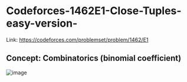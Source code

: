# Codeforces-1462E1-Close-Tuples-easy-version-
Link: https://codeforces.com/problemset/problem/1462/E1
## Concept: Combinatorics (binomial coefficient)
![image](https://user-images.githubusercontent.com/51401355/233767460-460fc63d-4421-4dd3-9995-f8fbd9dc08c6.png)

